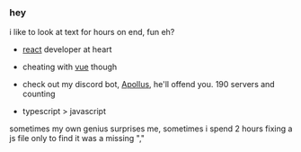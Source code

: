 ### hey

i like to look at text for hours on end, fun eh?

- [react](https://reactjs.org/) developer at heart
- cheating with [vue](https://vuejs.org/) though

- check out my discord bot, [Apollus](https://discord.com/oauth2/authorize?client_id=880104428676468798&scope=bot&permissions=36817920), he'll offend you. 190 servers and counting

- typescript > javascript

sometimes my own genius surprises me, sometimes i spend 2 hours fixing a js file only to find it was a missing ","
